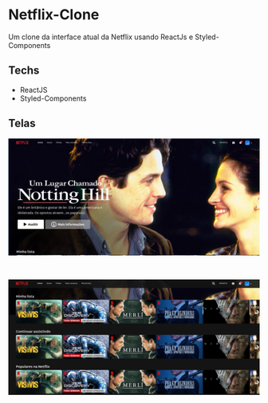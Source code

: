 # Netflix-Clone
Um clone da interface atual da Netflix usando ReactJs e Styled-Components

## Techs

- ReactJS
- Styled-Components


## Telas

 <img src="./tela1.png"></img>
 
 <br>
 
 <img src="./tela2.png"></img>
